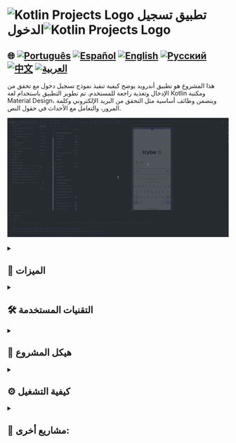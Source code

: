 # <img src="https://cdn-icons-png.flaticon.com/128/4300/4300493.png" alt="Kotlin Projects Logo" width="42" height="30" />   تطبيق تسجيل الدخول<img src="https://cdn-icons-png.flaticon.com/128/4300/4300493.png" alt="Kotlin Projects Logo" width="42" height="30" />

## 🌐 [![Português](https://img.shields.io/badge/Português-green)](https://github.com/SamuelRocha91/kotlinLoginSocial/blob/main/README.md) [![Español](https://img.shields.io/badge/Español-yellow)](https://github.com/SamuelRocha91/kotlinLoginSocial/blob/main/README_es.md) [![English](https://img.shields.io/badge/English-blue)](https://github.com/SamuelRocha91/kotlinLoginSocial/blob/main/README_en.md) [![Русский](https://img.shields.io/badge/Русский-lightgrey)](https://github.com/SamuelRocha91/kotlinLoginSocial/blob/main/README_ru.md) [![中文](https://img.shields.io/badge/中文-red)](https://github.com/SamuelRocha91/kotlinLoginSocial/blob/main/README_ch.md) [![العربية](https://img.shields.io/badge/العربية-orange)](https://github.com/SamuelRocha91/kotlinLoginSocial/blob/main/README_ar.md)

هذا المشروع هو تطبيق أندرويد يوضح كيفية تنفيذ نموذج تسجيل دخول مع تحقق من الإدخال وتغذية راجعة للمستخدم. تم تطوير التطبيق باستخدام لغة Kotlin ومكتبة Material Design، ويتضمن وظائف أساسية مثل التحقق من البريد الإلكتروني وكلمة المرور، والتعامل مع الأحداث في حقول النص.

![معاينة التطبيق](./gifs/login.gif)

<details>
  <summary><h2>🌟 الميزات</h2></summary>

  - **التحقق من البريد الإلكتروني وكلمة المرور**: يتحقق من أن البريد الإلكتروني في التنسيق الصحيح وأن كلمة المرور تحتوي على أكثر من 4 أحرف.
  - **تغذية راجعة بصرية**: تُعرض رسائل الخطأ باللون الأحمر في حقول النص عند وجود إدخال غير صالح.
  - **تمكين الزر**: يتم تمكين زر تسجيل الدخول فقط عندما يتم ملء كلا حقلَي الإدخال بشكل صحيح.
  - **تصميم Material**: يستخدم مكتبة Material Design للحصول على مظهر عصري واستجابة.

</details>

<details>
  <summary><h2>🛠️ التقنيات المستخدمة</h2></summary>

  - **Kotlin**: اللغة الرئيسية المستخدمة في تطوير التطبيق.
  - **Android SDK**: الأدوات وواجهات برمجة التطبيقات الخاصة بنظام Android للتطوير.
  - **Material Design**: مكتبة للمكونات البصرية الحديثة والاستجابية.

</details>

<details>
  <summary><h2>📂 هيكل المشروع</h2></summary>

  - **MainActivity.kt**: النشاط الرئيسي حيث يتم تنفيذ منطق التحقق من الإدخال وتفاعل المستخدم.
  - **activity_main.xml**: تخطيط واجهة المستخدم، يحتوي على حقول نص وأزرار.

</details>

<details>
  <summary><h2>⚙️ كيفية التشغيل</h2></summary>

  1. قم باستنساخ هذا المستودع إلى جهاز الكمبيوتر المحلي الخاص بك:
     ```sh
     git clone https://github.com/SamuelRocha91/kotlinLoginSocial.git
     ```

  2. افتح المشروع في Android Studio.

  3. قم بترجمة وتشغيل التطبيق في محاكي أو جهاز Android.

</details>

<details>
  <summary><h2>📁 مشاريع أخرى:</h2></summary>

  - 📜 [القائمة الافتراضية](https://github.com/SamuelRocha91/kotlinVirtualMenu/blob/main/README_ar.md)
  - ☀️ [تطبيق الطقس](https://github.com/SamuelRocha91/kotlinWeatherApp/blob/main/README_ar.md)
  - 💱 [سعر الصرف كوتلن](https://github.com/SamuelRocha91/kotlinExchangeRate/blob/main/README_ar.md)

</details>
